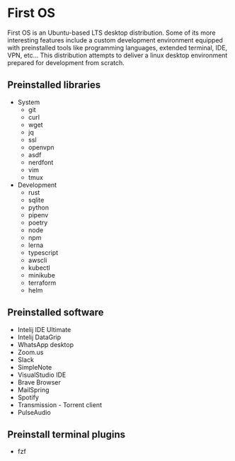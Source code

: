 # First OS
First OS is an Ubuntu-based LTS desktop distribution. Some of its more interesting features include a custom development environment equipped with preinstalled tools like programming languages, extended terminal, IDE, VPN, etc...
This distribution attempts to deliver a linux desktop environment prepared for development from scratch.

## Preinstalled libraries
- System
    - git
    - curl
    - wget
    - jq
    - ssl
    - openvpn
    - asdf
    - nerdfont
    - vim
    - tmux
- Development
    - rust
    - sqlite
    - python
    - pipenv
    - poetry
    - node
    - npm
    - lerna
    - typescript
    - awscli
    - kubectl
    - minikube
    - terraform
    - helm

## Preinstalled software
- Intelij IDE Ultimate
- Intelij DataGrip
- WhatsApp desktop
- Zoom.us
- Slack
- SimpleNote
- VisualStudio IDE
- Brave Browser
- MailSpring
- Spotify
- Transmission - Torrent client
- PulseAudio

## Preinstall terminal plugins
- fzf